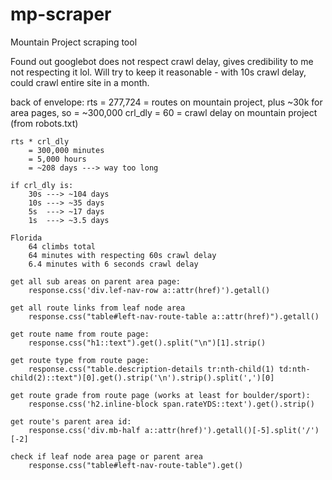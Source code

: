 # mp-scraper
Mountain Project scraping tool

Found out googlebot does not respect crawl delay, gives credibility to me not
respecting it lol. Will try to keep it reasonable - with 10s crawl delay,
could crawl entire site in a month.

back of envelope:
	rts = 277,724 = routes on mountain project, plus ~30k for area pages,
		so = ~300,000
	crl_dly = 60 = crawl delay on mountain project (from robots.txt)

	rts * crl_dly
		= 300,000 minutes
		= 5,000 hours
		= ~208 days ---> way too long

	if crl_dly is:
		30s ---> ~104 days
		10s ---> ~35 days
		5s  ---> ~17 days
		1s  ---> ~3.5 days

	Florida
		64 climbs total
		64 minutes with respecting 60s crawl delay
		6.4 minutes with 6 seconds crawl delay

	get all sub areas on parent area page:
		response.css('div.lef-nav-row a::attr(href)').getall()

	get all route links from leaf node area
		response.css("table#left-nav-route-table a::attr(href)").getall()

	get route name from route page:
		response.css("h1::text").get().split("\n")[1].strip()

	get route type from route page:
		response.css("table.description-details tr:nth-child(1) td:nth-child(2)::text")[0].get().strip('\n').strip().split(',')[0]

	get route grade from route page (works at least for boulder/sport):
		response.css('h2.inline-block span.rateYDS::text').get().strip()

	get route's parent area id:
		response.css('div.mb-half a::attr(href)').getall()[-5].split('/')[-2]

	check if leaf node area page or parent area
		response.css("table#left-nav-route-table").get()
